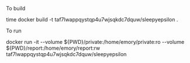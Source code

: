To build

time docker build -t taf7lwappqystqp4u7wjsqkdc7dquw/sleepyepsilon .

To run

docker run -it --volume ${PWD}/private:/home/emory/private:ro --volume ${PWD}/report:/home/emory/report:rw taf7lwappqystqp4u7wjsqkdc7dquw/sleepyepsilon